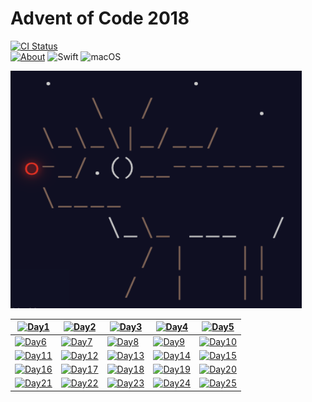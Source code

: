 # Advent of Code 2018

[![CI Status](https://travis-ci.com/artFintch/AdventOfCode2018.svg?branch=master)](https://travis-ci.org/artFintch/AdventOfCode2018)<br>
[![About](https://img.shields.io/badge/Advent_Of_Code-2018-brightgreen.svg)](https://adventofcode.com/2018/about)
![Swift](https://img.shields.io/badge/Swift-4.2-orange.svg)
![macOS](https://img.shields.io/badge/Platform-macOS-lightgrey.svg)

<img src="https://github.com/artFintch/AdventOfCode2018/blob/master/Imgs/reindeer.png" width="466" height="380">

| [![Day1](https://img.shields.io/badge/Day1-★-gold.svg)](https://github.com/artFintch/AdventOfCode2018/tree/master/Swift/Calendar/Day1/main.swift) | [![Day2](https://img.shields.io/badge/Day2-★-gold.svg)](https://github.com/artFintch/AdventOfCode2018/tree/master/Swift/Calendar/Day2/main.swift) | [![Day3](https://img.shields.io/badge/Day3-★-gold.svg)](https://github.com/artFintch/AdventOfCode2018/tree/master/Swift/Calendar/Day3/main.swift) | [![Day4](https://img.shields.io/badge/Day4-★-gold.svg)](https://github.com/artFintch/AdventOfCode2018/tree/master/Swift/Calendar/Day4/main.swift) | [![Day5](https://img.shields.io/badge/Day5-★-gold.svg)](https://github.com/artFintch/AdventOfCode2018/tree/master/Swift/Calendar/Day5/main.swift) |
|-|-|-|-|-|
| [![Day6](https://img.shields.io/badge/Day6-★-gold.svg)](https://github.com/artFintch/AdventOfCode2018/tree/master/Swift/Calendar/Day6/main.swift) | [![Day7](https://img.shields.io/badge/Day7-★-gold.svg)](https://github.com/artFintch/AdventOfCode2018/tree/master/Swift/Calendar/Day7/main.swift) | [![Day8](https://img.shields.io/badge/Day8-★-gold.svg)](https://github.com/artFintch/AdventOfCode2018/tree/master/Swift/Calendar/Day8/main.swift) | [![Day9](https://img.shields.io/badge/Day9-★-gold.svg)](https://github.com/artFintch/AdventOfCode2018/tree/master/Swift/Calendar/Day9/main.swift) | [![Day10](https://img.shields.io/badge/Day10-★-gold.svg)](https://github.com/artFintch/AdventOfCode2018/tree/master/Swift/Calendar/Day10/main.swift) |
| [![Day11](https://img.shields.io/badge/Day11-★-gold.svg)](https://github.com/artFintch/AdventOfCode2018/tree/master/Swift/Calendar/Day11/main.swift) | [![Day12](https://img.shields.io/badge/Day12-★-gold.svg)](https://github.com/artFintch/AdventOfCode2018/tree/master/Swift/Calendar/Day12/main.swift) | [![Day13](https://img.shields.io/badge/Day13-★-gold.svg)](https://github.com/artFintch/AdventOfCode2018/tree/master/Swift/Calendar/Day13/main.swift) | [![Day14](https://img.shields.io/badge/Day14-★-gold.svg)](https://github.com/artFintch/AdventOfCode2018/tree/master/Swift/Calendar/Day14/main.swift) | [![Day15](https://img.shields.io/badge/Day15-★-gold.svg)](https://github.com/artFintch/AdventOfCode2018/tree/master/Swift/Calendar/Day15/main.swift) |
| [![Day16](https://img.shields.io/badge/Day16-★-gold.svg)](https://github.com/artFintch/AdventOfCode2018/tree/master/Swift/Calendar/Day16/main.swift) | [![Day17](https://img.shields.io/badge/Day17-★-gold.svg)](https://github.com/artFintch/AdventOfCode2018/tree/master/Swift/Calendar/Day17/main.swift)  | [![Day18](https://img.shields.io/badge/Day18-★-gold.svg)](https://github.com/artFintch/AdventOfCode2018/tree/master/Swift/Calendar/Day18/main.swift) | [![Day19](https://img.shields.io/badge/Day19-★-gold.svg)](https://github.com/artFintch/AdventOfCode2018/tree/master/Swift/Calendar/Day19/main.swift) | [![Day20](https://img.shields.io/badge/Day20-★-gold.svg)](https://github.com/artFintch/AdventOfCode2018/tree/master/Swift/Calendar/Day20/main.swift) |
| [![Day21](https://img.shields.io/badge/Day21-★-gold.svg)](https://github.com/artFintch/AdventOfCode2018/tree/master/Swift/Calendar/Day21/main.swift) | [![Day22](https://img.shields.io/badge/Day22-★-gold.svg)](https://github.com/artFintch/AdventOfCode2018/tree/master/Swift/Calendar/Day22/main.swift) | [![Day23](https://img.shields.io/badge/Day23-★-gold.svg)](https://github.com/artFintch/AdventOfCode2018/tree/master/Swift/Calendar/Day23/main.swift) | [![Day24](https://img.shields.io/badge/Day24-★-gold.svg)](https://github.com/artFintch/AdventOfCode2018/tree/master/Swift/Calendar/Day24/main.swift) | [![Day25](https://img.shields.io/badge/Day25-★-gold.svg)](https://github.com/artFintch/AdventOfCode2018/tree/master/Swift/Calendar/Day25/main.swift) |
